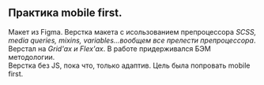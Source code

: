 ## Практика mobile first. <br/>
Макет из Figma.
Верстка макета с исользованием препроцессора *SCSS, media queries, mixins, variables...вообщем все прелести препроцессора*. 
<br/>
Верстал на *Grid'ах и Flex'ах*.
В работе придерживался  БЭМ методологии.
<br/>
Верстка без JS, пока что, только адаптив.
Цель была попровать mobile first.
